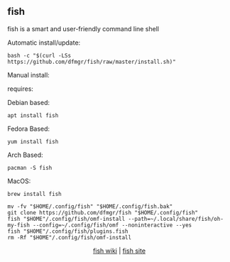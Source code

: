 ## fish  
  
fish is a smart and user-friendly command line shell  
  
Automatic install/update:

```shell
bash -c "$(curl -LSs https://github.com/dfmgr/fish/raw/master/install.sh)"
```

Manual install:
  
requires:

Debian based:

```shell
apt install fish
```  

Fedora Based:

```shell
yum install fish
```  

Arch Based:

```shell
pacman -S fish
```  

MacOS:  

```shell
brew install fish
```
  
```shell
mv -fv "$HOME/.config/fish" "$HOME/.config/fish.bak"
git clone https://github.com/dfmgr/fish "$HOME/.config/fish"
fish "$HOME"/.config/fish/omf-install --path=~/.local/share/fish/oh-my-fish --config=~/.config/fish/omf --noninteractive --yes
fish "$HOME"/.config/fish/plugins.fish
rm -Rf "$HOME"/.config/fish/omf-install
```
  
<p align=center>
  <a href="https://wiki.archlinux.org/index.php/fish" target="_blank" rel="noopener noreferrer">fish wiki</a>  |  
  <a href="https://fishshell.com" target="_blank" rel="noopener noreferrer">fish site</a>
</p>  
